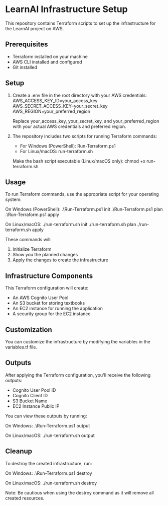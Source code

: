 # LearnAI Infrastructure Setup

This repository contains Terraform scripts to set up the infrastructure for the LearnAI project on AWS.

## Prerequisites

- Terraform installed on your machine
- AWS CLI installed and configured
- Git installed

## Setup
1. Create a .env file in the root directory with your AWS credentials:
   AWS_ACCESS_KEY_ID=your_access_key
   AWS_SECRET_ACCESS_KEY=your_secret_key
   AWS_REGION=your_preferred_region

   Replace your_access_key, your_secret_key, and your_preferred_region with your actual AWS credentials and preferred region.

2. The repository includes two scripts for running Terraform commands:

   - For Windows (PowerShell): Run-Terraform.ps1
   - For Linux/macOS: run-terraform.sh

   Make the bash script executable (Linux/macOS only):
   chmod +x run-terraform.sh

## Usage

To run Terraform commands, use the appropriate script for your operating system:

On Windows (PowerShell):
.\Run-Terraform.ps1 init
.\Run-Terraform.ps1 plan
.\Run-Terraform.ps1 apply

On Linux/macOS:
./run-terraform.sh init
./run-terraform.sh plan
./run-terraform.sh apply

These commands will:
1. Initialize Terraform
2. Show you the planned changes
3. Apply the changes to create the infrastructure

## Infrastructure Components

This Terraform configuration will create:
- An AWS Cognito User Pool
- An S3 bucket for storing textbooks
- An EC2 instance for running the application
- A security group for the EC2 instance

## Customization

You can customize the infrastructure by modifying the variables in the variables.tf file.

## Outputs

After applying the Terraform configuration, you'll receive the following outputs:
- Cognito User Pool ID
- Cognito Client ID
- S3 Bucket Name
- EC2 Instance Public IP

You can view these outputs by running:

On Windows:
.\Run-Terraform.ps1 output

On Linux/macOS:
./run-terraform.sh output

## Cleanup

To destroy the created infrastructure, run:

On Windows:
.\Run-Terraform.ps1 destroy

On Linux/macOS:
./run-terraform.sh destroy

Note: Be cautious when using the destroy command as it will remove all created resources.
